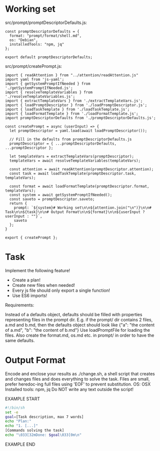 # Working set

src/prompt/promptDescriptorDefaults.js:
```
const promptDescriptorDefaults = {
  format: "prompt/format/shell.md",
  os: "Debian",
  installedTools: "npm, jq"
};

export default promptDescriptorDefaults;

```

src/prompt/createPrompt.js:
```
import { readAttention } from "../attention/readAttention.js"
import yaml from 'js-yaml';
import { getSystemPromptIfNeeded } from './getSystemPromptIfNeeded.js';
import { resolveTemplateVariables } from './resolveTemplateVariables.js';
import { extractTemplateVars } from './extractTemplateVars.js';
import { loadPromptDescriptor } from './loadPromptDescriptor.js';
import { loadTaskTemplate } from './loadTaskTemplate.js';
import { loadFormatTemplate } from './loadFormatTemplate.js';
import promptDescriptorDefaults from './promptDescriptorDefaults.js';

const createPrompt = async (userInput) => {
  let promptDescriptor = yaml.load(await loadPromptDescriptor());

  // Fill in the defaults from promptDescriptorDefaults.js
  promptDescriptor = { ...promptDescriptorDefaults, ...promptDescriptor };

  let templateVars = extractTemplateVars(promptDescriptor);
  templateVars = await resolveTemplateVariables(templateVars);

  const attention = await readAttention(promptDescriptor.attention);
  const task = await loadTaskTemplate(promptDescriptor.task, templateVars);

  const format = await loadFormatTemplate(promptDescriptor.format, templateVars);
  const system = await getSystemPromptIfNeeded();
  const saveto = promptDescriptor.saveto;
  return {
    prompt: `${system}# Working set\n\n${attention.join("\n")}\n\n# Task\n\n${task}\n\n# Output Format\n\n${format}\n\n${userInput ? userInput : ""}`,
    saveto
  };
}

export { createPrompt };

```


# Task

Implement the following feature!

- Create a plan!
- Create new files when needed!
- Every js file should only export a single function!
- Use ES6 imports!

Requirements:

Instead of a defaults object, defaults should be filled
with properties representing files in the prompt dir.
E.g. if the prompt/ dir contains 2 files, a.md and b.md, then
the defaults object should look like {&#34;a&#34;: &#34;the content of a.md&#34;, &#34;b&#34;: &#34;the content of b.md&#34;}
Use loadPromptFile for loading the files.
Also create the format.md, os.md etc. in prompt/ in order to have the same defaults.



# Output Format

Encode and enclose your results as ./change.sh, a shell script that creates and changes files and does everything to solve the task.
Files are small, prefer heredoc-ing full files using 'EOF' to prevent substitution.
OS: OSX
Installed tools: npm, jq
Do NOT write any text outside the script!

EXAMPLE START

```sh
#!/bin/sh
set -e
goal=[Task description, max 7 words]
echo "Plan:"
echo "1. [...]"
[Commands solving the task]
echo "\033[32mDone: $goal\033[0m\n"
```

EXAMPLE END

